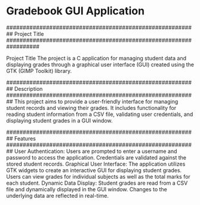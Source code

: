 # Gradebook GUI Application

########################################################## Project Title ##################################################################

Project Title
The project is a C application for managing student data and displaying grades through a graphical user interface (GUI) created using the GTK (GIMP Toolkit) library.

########################################################## Description ##########################################################
This project aims to provide a user-friendly interface for managing student records and viewing their grades. It includes functionality for reading student information from a CSV file, validating user credentials, and displaying student grades in a GUI window.

########################################################## Features ##########################################################
User Authentication: Users are prompted to enter a username and password to access the application. Credentials are validated against the stored student records.
Graphical User Interface: The application utilizes GTK widgets to create an interactive GUI for displaying student grades. Users can view grades for individual subjects as well as the total marks for each student.
Dynamic Data Display: Student grades are read from a CSV file and dynamically displayed in the GUI window. Changes to the underlying data are reflected in real-time.
